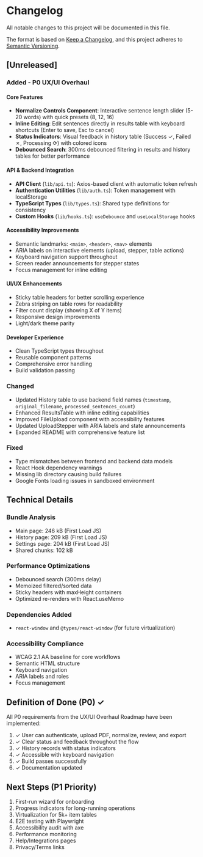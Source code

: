 # Changelog

All notable changes to this project will be documented in this file.

The format is based on [Keep a Changelog](https://keepachangelog.com/en/1.0.0/),
and this project adheres to [Semantic Versioning](https://semver.org/spec/v2.0.0.html).

## [Unreleased]

### Added - P0 UX/UI Overhaul

#### Core Features
- **Normalize Controls Component**: Interactive sentence length slider (5-20 words) with quick presets (8, 12, 16)
- **Inline Editing**: Edit sentences directly in results table with keyboard shortcuts (Enter to save, Esc to cancel)
- **Status Indicators**: Visual feedback in history table (Success ✓, Failed ✗, Processing ⟳) with colored icons
- **Debounced Search**: 300ms debounced filtering in results and history tables for better performance

#### API & Backend Integration
- **API Client** (`lib/api.ts`): Axios-based client with automatic token refresh
- **Authentication Utilities** (`lib/auth.ts`): Token management with localStorage
- **TypeScript Types** (`lib/types.ts`): Shared type definitions for consistency
- **Custom Hooks** (`lib/hooks.ts`): `useDebounce` and `useLocalStorage` hooks

#### Accessibility Improvements
- Semantic landmarks: `<main>`, `<header>`, `<nav>` elements
- ARIA labels on interactive elements (upload, stepper, table actions)
- Keyboard navigation support throughout
- Screen reader announcements for stepper states
- Focus management for inline editing

#### UI/UX Enhancements
- Sticky table headers for better scrolling experience
- Zebra striping on table rows for readability
- Filter count display (showing X of Y items)
- Responsive design improvements
- Light/dark theme parity

#### Developer Experience
- Clean TypeScript types throughout
- Reusable component patterns
- Comprehensive error handling
- Build validation passing

### Changed
- Updated History table to use backend field names (`timestamp`, `original_filename`, `processed_sentences_count`)
- Enhanced ResultsTable with inline editing capabilities
- Improved FileUpload component with accessibility features
- Updated UploadStepper with ARIA labels and state announcements
- Expanded README with comprehensive feature list

### Fixed
- Type mismatches between frontend and backend data models
- React Hook dependency warnings
- Missing lib directory causing build failures
- Google Fonts loading issues in sandboxed environment

## Technical Details

### Bundle Analysis
- Main page: 246 kB (First Load JS)
- History page: 209 kB (First Load JS)
- Settings page: 204 kB (First Load JS)
- Shared chunks: 102 kB

### Performance Optimizations
- Debounced search (300ms delay)
- Memoized filtered/sorted data
- Sticky headers with maxHeight containers
- Optimized re-renders with React.useMemo

### Dependencies Added
- `react-window` and `@types/react-window` (for future virtualization)

### Accessibility Compliance
- WCAG 2.1 AA baseline for core workflows
- Semantic HTML structure
- Keyboard navigation
- ARIA labels and roles
- Focus management

## Definition of Done (P0) ✓

All P0 requirements from the UX/UI Overhaul Roadmap have been implemented:

1. ✓ User can authenticate, upload PDF, normalize, review, and export
2. ✓ Clear status and feedback throughout the flow
3. ✓ History records with status indicators
4. ✓ Accessible with keyboard navigation
5. ✓ Build passes successfully
6. ✓ Documentation updated

## Next Steps (P1 Priority)

1. First-run wizard for onboarding
2. Progress indicators for long-running operations
3. Virtualization for 5k+ item tables
4. E2E testing with Playwright
5. Accessibility audit with axe
6. Performance monitoring
7. Help/Integrations pages
8. Privacy/Terms links

